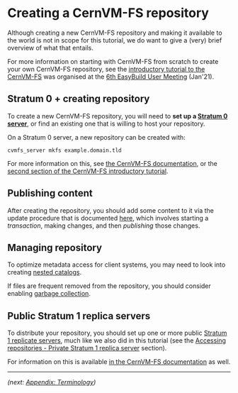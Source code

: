 # Creating a CernVM-FS repository

Although creating a new CernVM-FS repository and making it available to the world is not in scope for this
tutorial, we do want to give a (very) brief overview of what that entails.

For more information on starting with CernVM-FS from scratch to create your own CernVM-FS repository,
see the [introductory tutorial to the CernVM-FS](https://cvmfs-contrib.github.io/cvmfs-tutorial-2021)
was organised at the [6th EasyBuild User Meeting](https://easybuild.io/eum21) (Jan'21).

## Stratum 0 + creating repository

To create a new CernVM-FS repository, you will need to **set up a [Stratum 0 server](appendix/terminology.md#stratum0)**,
or find an existing one that is willing to host your repository.

On a Stratum 0 server, a new repository can be created with:

```{ .bash .copy }
cvmfs_server mkfs example.domain.tld
```

For more information on this, see [the CernVM-FS documentation](
https://cvmfs.readthedocs.io/en/stable/cpt-repo.html),
or the [second section of the CernVM-FS introductory tutorial](https://cvmfs-contrib.github.io/cvmfs-tutorial-2021/02_stratum0_client/).

## Publishing content

After creating the repository, you should add some content to it via the update procedure
that is documented [here](https://cvmfs.readthedocs.io/en/stable/cpt-repo.html#repository-update),
which involves starting a *transaction*, making changes, and then *publishing* those changes.

## Managing repository

To optimize metadata access for client systems, you may need to look into creating [nested catalogs](
https://cvmfs.readthedocs.io/en/stable/cpt-repo.html#managing-nested-catalogs).

If files are frequent removed from the repository, you should consider enabling [garbage
collection](https://cvmfs.readthedocs.io/en/stable/cpt-repo.html#repository-garbage-collection).

## Public Stratum 1 replica servers

To distribute your repository, you should set up one or more public [Stratum 1 replicate
servers](appendix/terminology.md#stratum1), much like we also did in this tutorial (see the
[Accessing repositories - Private Stratum 1 replica server](access/stratum1.md) section).

For information on this is available [in the CernVM-FS documentation](https://cvmfs.readthedocs.io/en/stable/cpt-replica.html) as well.

---

*(next: [Appendix: Terminology](appendix/terminology.md))*
